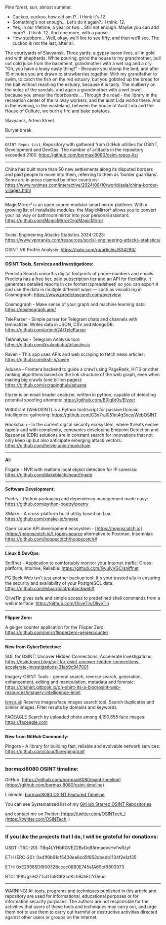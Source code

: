 
Pine forest, sun, almost summer.
- Cuckoo, cuckoo, how old am I?..
I think it's 12.
- Something’s not enough... Let’s do it again?..
I think. 12.
- Yes, in our lifetime, a year or two... Still not enough. Maybe you can add more?..
I think. 12. And one more, with a pause.
- How stubborn... Well, okay, we’ll live to see fifty, and then we’ll see. The cuckoo is not the last, after all.


The courtyards of Slavyansk. Three yards, a gypsy baron lives, all in gold and with shepherds. White pouring, grind the house to my grandmother, pull out cold juice from the basement, grandmother with a wet rag and a cry "Oh, you have a lousy nasty thing!" - Because you stomp the bed, and after 15 minutes you are drawn to strawberries together. With my grandfather to swim, to catch the fish on the red estuary, but you gobbled up the bread for the bait without reaching the estuary, because it is tasty. The mulberry on the soles of the sandals, and again a grandmother with a wet towel, because you smear the floorboards ... Through the road - the library in the recreation center of the railway workers, and the aunt Lida works there. And in the evening, in the wasteland, between the house of Aunt Lida and the House of Culture, we burn a fire and bake potatoes.

Slavyansk, Artem Street.


Buryat break.

----

```OSINT Repos List```, Repository with gathered from GitHub utilities for OSINT, Development and DevOps. The number of artifacts in the repository exceeded 2100: https://github.com/bormaxi8080/osint-repos-list

----

China has built more than 50 new settlements along its disputed borders and paid people to move into them, referring to them as 'border guardians'. Some are in areas claimed by other countries: https://www.nytimes.com/interactive/2024/08/10/world/asia/china-border-villages.html

----

MagicMirror² is an open source modular smart mirror platform. With a growing list of installable modules, the MagicMirror² allows you to convert your hallway or bathroom mirror into your personal assistant: https://github.com/MagicMirrorOrg/MagicMirror

----

Social Engineering Attacks Statistics 2024-2025: https://www.vpnranks.com/resources/social-engineering-attacks-statistics/

OSINT VK Profile Analysis: https://habr.com/ru/articles/834280/

----

**OSINT Tools, Services and Investigations:**

Predicta Search unearths digital footprints of phone numbers and emails. Predicta has a free tier, paid subscription tier and an API for flexibility. It generates detailed reports in csv format (spreadsheet) so you can export it and use the data in multiple different ways — such as visualizing in Cosmograph: https://www.predictasearch.com/overview

Cosmograph - Make sense of your graph and machine learning data: https://cosmograph.app/

TeleParser - Simple parser for Telegram chats and channels with lemmatizer. Writes data in JSON, CSV and MongoDB: https://github.com/artmih24/TeleParser

TelAnalysis - Telegram Analysis tool: https://github.com/krakodjaba/telanalysis

Raven - This app uses APIs and web scraping to fetch news articles: https://github.com/ksh-b/raven

Aduana - Frontera backend to guide a crawl using PageRank, HITS or other ranking algorithms based on the link structure of the web graph, even when making big crawls (one billion pages): https://github.com/scrapinghub/aduana

Elyzer is an email header analyzer, written in python, capable of detecting potential spoofing attempts: https://github.com/B0lg0r0v/Elyzer

W3b0s1nt (WebOSINT) is a Python tool/script for passive Domain Intelligence gathering: https://github.com/C3n7ral051nt4g3ncy/WebOSINT

Hookchain - In the current digital security ecosystem, where threats evolve rapidly and with complexity, companies developing Endpoint Detection and Response (EDR) solutions are in constant search for innovations that not only keep up but also anticipate emerging attack vectors: https://github.com/helviojunior/hookchain

----

**AI:**

Frigate - NVR with realtime local object detection for IP cameras: https://github.com/blakeblackshear/frigate

---

**Software Development:**

Poetry - Python packaging and dependency management made easy: https://github.com/python-poetry/poetry

XMake - A cross-platform build utility based on Lua: https://github.com/xmake-io/xmake

Open source API development ecosystem - [https://hoppscotch.io](https://hoppscotch.io/) (open-source alternative to Postman, Insomnia): https://github.com/hoppscotch/hoppscotch#

----

**Linux & DevOps:**

Sniffnet - Application to comfortably monitor your Internet traffic. Cross-platform, Intuitive, Reliable: https://github.com/GyulyVGC/sniffnet

PG Back Web isn't just another backup tool. It's your trusted ally in ensuring the security and availability of your PostgreSQL data: https://github.com/eduardolat/pgbackweb#

OliveTin gives safe and simple access to predefined shell commands from a web interface: https://github.com/OliveTin/OliveTin

----

**Flipper Zero:**

A geiger counter application for the Flipper Zero: https://github.com/nmrr/flipperzero-geigercounter

----

**New from CyberDetective:**

SQL for OSINT: Uncover Hidden Connections, Accelerate Investigations: https://osintteam.blog/sql-for-osint-uncover-hidden-connections-accelerate-investigations-31ab9c947001

Imagery OSINT Tools - general search, reverse search, generation, enhancement, editing and manipulation, metadata and forensic: https://ohshint.gitbook.io/oh-shint-its-a-blog/osint-web-resources/imagery-intelligence-imint

[lenso.ai](http://lenso.ai): Reserve images/face images search tool. Search duplicates and similar images. Filter results by domains and keywords.

FACEAGLE Search by uploaded photo among 4,190,655 face images: https://faceagle.com

----

**New from GitHub Community:**

Pingora - A library for building fast, reliable and evolvable network services: https://github.com/cloudflare/pingora#

----
### bormaxi8080 OSINT timeline:

GitHub: [https://github.com/bormaxi8080/osint-timeline](https://github.com/bormaxi8080/osint-timeline)

LinkedIn: [bormaxi8080 OSINT Featured Timeline](https://www.linkedin.com/in/osintech/details/featured/)

You can see Systematized list of my [GitHub Starred OSINT Repositories](https://github.com/bormaxi8080/osint-repos-list)

and contact me on Twitter: [https://twitter.com/OSINTech_](https://twitter.com/OSINTech_)

----
### If you like the projects that I do, I will be grateful for donations:

USDT (TRC-20): TBq4LYHbRGVEZ2BvDq88rmadvsHvfwRzyf

ETH (ERC-20): 0xd1f0b91cf5430ea6cd5f853dbedb1134f2e1af35

ETH: 0xE29685D6f0032Bccac08B0E745a1A69ef9803973

BTC: 1P8UgziH27TuGTo9GK3cnKLh9JhECYDeuo

----

WARNING! All tools, programs and techniques published in this article and repository are used for informational, educational purposes or for information security purposes. The authors are not responsible for the activities that users of these tools and techniques may carry out, and urge them not to use them to carry out harmful or destructive activities directed against other users or groups on the Internet.
